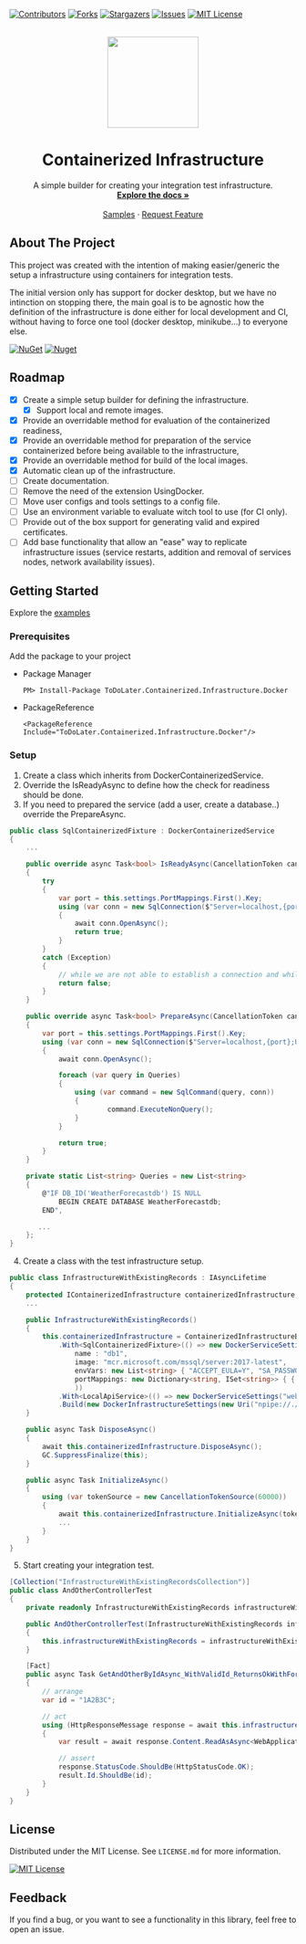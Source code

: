 [![Contributors][contributors-shield]][contributors-url]
[![Forks][forks-shield]][forks-url]
[![Stargazers][stars-shield]][stars-url]
[![Issues][issues-shield]][issues-url]
[![MIT License][license-shield]][license-url]

<br />
<div align="center">
  <a href="https://github.com/To-Do-Later/containerized-infrastructure">
    <img width="160px" height="160px" src="https://s.gravatar.com/avatar/c9683b06e0d615c2b661f03b26b51059?s=220">
  </a>

  <h1 align="center">Containerized Infrastructure</h1>

  <p align="center">
    A simple builder for creating your integration test infrastructure.
    <br />
    <a href="https://github.com/To-Do-Later/containerized-infrastructure"><strong>Explore the docs »</strong></a>
    <br />
    <br />
    <a href="https://github.com/To-Do-Later/containerized-infrastructure/tree/master/examples">Samples</a>
    ·
    <a href="https://github.com/To-Do-Later/containerized-infrastructure/issues">Request Feature</a>
  </p>
</div>


## About The Project


This project was created with the intention of making easier/generic the setup a infrastructure using containers for integration tests.

The initial version only has support for docker desktop, but we have no intinction on stopping there, the main goal is to be agnostic how the definition of the infrastructure is done either for local development and CI, without having to force one tool (docker desktop, minikube...) to everyone else.

[![NuGet](https://img.shields.io/nuget/v/ToDoLater.Containerized.Infrastructure.Docker)](https://www.nuget.org/packages/ToDoLater.Containerized.Infrastructure.Docker/)
[![Nuget](https://img.shields.io/nuget/dt/ToDoLater.Containerized.Infrastructure.Docker)](https://www.nuget.org/packages/ToDoLater.Containerized.Infrastructure.Docker/)

## Roadmap

- [x] Create a simple setup builder for defining the infrastructure.
  - [x] Support local and remote images.
- [x] Provide an overridable method for evaluation of the containerized readiness,
- [x] Provide an overridable method for preparation of the service containerized before being available to the infrastructure,
- [x] Provide an overridable method for build of the local images.
- [x] Automatic clean up of the infrastructure.
- [ ] Create documentation.
- [ ] Remove the need of the extension UsingDocker.
- [ ] Move user configs and tools settings to a config file.
- [ ] Use an environment variable to evaluate witch tool to use (for CI only).
- [ ] Provide out of the box support for generating valid and expired certificates.
- [ ] Add base functionality that allow an "ease" way to replicate infrastructure issues (service restarts, addition and removal of services nodes, network availability issues).

## Getting Started

Explore the [examples](https://github.com/To-Do-Later/containerized-infrastructure/tree/master/examples)

### Prerequisites


Add the package to your project
* Package Manager
  ```PM
  PM> Install-Package ToDoLater.Containerized.Infrastructure.Docker
  ```
* PackageReference
  ```PM
  <PackageReference Include="ToDoLater.Containerized.Infrastructure.Docker"/>
  ```

### Setup

 1. Create a class which inherits from DockerContainerizedService.
 2. Override the IsReadyAsync to define how the check for readiness should be done.
 3. If you need to prepared the service (add a user, create a database..) override the PrepareAsync.

```csharp
public class SqlContainerizedFixture : DockerContainerizedService
{
    ...

    public override async Task<bool> IsReadyAsync(CancellationToken cancellationToken)
    {
        try
        {
            var port = this.settings.PortMappings.First().Key;
            using (var conn = new SqlConnection($"Server=localhost,{port};User=sa;Password=!MyMagicPasswOrd;Timeout=5;TrustServerCertificate=true"))
            {
                await conn.OpenAsync();
                return true;
            }
        }
        catch (Exception)
        {
            // while we are not able to establish a connection and while the cancellationToken hasn't expired the system will continue to try after a short delay.
            return false;
        }
    }

    public override async Task<bool> PrepareAsync(CancellationToken cancellationToken)
    {
        var port = this.settings.PortMappings.First().Key;
        using (var conn = new SqlConnection($"Server=localhost,{port};User=sa;Password=!MyMagicPasswOrd;Timeout=5;TrustServerCertificate=true"))
        {
            await conn.OpenAsync();

            foreach (var query in Queries)
            {
                using (var command = new SqlCommand(query, conn))
                {
                        command.ExecuteNonQuery();
                }
            }

            return true;
        }
    }

    private static List<string> Queries = new List<string>
    {
        @"IF DB_ID('WeatherForecastdb') IS NULL 
            BEGIN CREATE DATABASE WeatherForecastdb; 
        END",

       ...
    };
}
```

4. Create a class with the test infrastructure setup.
   
```csharp
public class InfrastructureWithExistingRecords : IAsyncLifetime
{
    protected IContainerizedInfrastructure containerizedInfrastructure;
    ...

    public InfrastructureWithExistingRecords()
    {
        this.containerizedInfrastructure = ContainerizedInfrastructureBuilder.UsingDocker
            .With<SqlContainerizedFixture>(() => new DockerServiceSettings(
                name : "db1", 
                image: "mcr.microsoft.com/mssql/server:2017-latest", 
                envVars: new List<string> { "ACCEPT_EULA=Y", "SA_PASSWORD=!MyMagicPasswOrd", "MSSQL_PID=Developer", "CHECK_POLICY=OFF", "CHECK_EXPIRY=OFF" },
                portMappings: new Dictionary<string, ISet<string>> { { "1433", new HashSet<string> { "1433" } } }
                ))
            .With<LocalApiService>(() => new DockerServiceSettings("webapi", dockerfilePath: @"../../../../../examples/sample/WebApplication/Dockerfile", tag:"Ab.GG"))
            .Build(new DockerInfrastructureSettings(new Uri("npipe://./pipe/docker_engine"), "XunitTestEnv"));
    }

    public async Task DisposeAsync()
    {
        await this.containerizedInfrastructure.DisposeAsync();
        GC.SuppressFinalize(this);
    }

    public async Task InitializeAsync()
    {
        using (var tokenSource = new CancellationTokenSource(60000))
        {
            await this.containerizedInfrastructure.InitializeAsync(tokenSource.Token).ConfigureAwait(false);
            ...
        }
    }
}
```

5. Start creating your integration test.

```csharp
[Collection("InfrastructureWithExistingRecordsCollection")]
public class AndOtherControllerTest
{
    private readonly InfrastructureWithExistingRecords infrastructureWithExistingRecords;

    public AndOtherControllerTest(InfrastructureWithExistingRecords infrastructureWithExistingRecords)
    {
        this.infrastructureWithExistingRecords = infrastructureWithExistingRecords;
    }

    [Fact]
    public async Task GetAndOtherByIdAsync_WithValidId_ReturnsOkWithForecast()
    {
        // arrange
        var id = "1A2B3C";

        // act
        using (HttpResponseMessage response = await this.infrastructureWithExistingRecords.httpClient.GetAsync($"/AndOther/{id}"))
        {
            var result = await response.Content.ReadAsAsync<WebApplication.WeatherForecast>();

            // assert
            response.StatusCode.ShouldBe(HttpStatusCode.OK);
            result.Id.ShouldBe(id);
        }
    }
}
```

## License

Distributed under the MIT License. See `LICENSE.md` for more information.

[![MIT License][license-shield]][license-url]

## Feedback

If you find a bug, or you want to see a functionality in this library, feel free to open an issue.


<!-- MARKDOWN LINKS & IMAGES -->
<!-- https://www.markdownguide.org/basic-syntax/#reference-style-links -->
[contributors-shield]: https://img.shields.io/github/contributors/To-Do-Later/containerized-infrastructure.svg?style=for-the-badge
[contributors-url]: https://github.com/To-Do-Later/containerized-infrastructure/graphs/contributors

[forks-shield]: https://img.shields.io/github/forks/To-Do-Later/containerized-infrastructure.svg?style=for-the-badge
[forks-url]: https://github.com/To-Do-Later/containerized-infrastructure/network/members

[stars-shield]: https://img.shields.io/github/stars/To-Do-Later/containerized-infrastructure.svg?style=for-the-badge
[stars-url]: https://github.com/To-Do-Later/containerized-infrastructure/stargazers

[issues-shield]: https://img.shields.io/github/issues/To-Do-Later/containerized-infrastructure.svg?style=for-the-badge
[issues-url]: https://github.com/To-Do-Later/containerized-infrastructure/issues

[license-shield]: https://img.shields.io/github/license/To-Do-Later/containerized-infrastructure.svg?style=for-the-badge
[license-url]: https://github.com/To-Do-Later/containerized-infrastructure/blob/master/LICENSE.md



[nuget-shield]: https://img.shields.io/nuget/dt/ToDoLater.Containerized.Infrastructure.Docker
[nuget-url]: https://www.nuget.org/packages/ToDoLater.Containerized.Infrastructure.Docker

[packages]: https://www.nuget.org/packages/ToDoLater
[nuget-docker]: https://www.nuget.org/packages/ToDoLater.Containerized.Infrastructure.Docker/1.0.0-preview01
